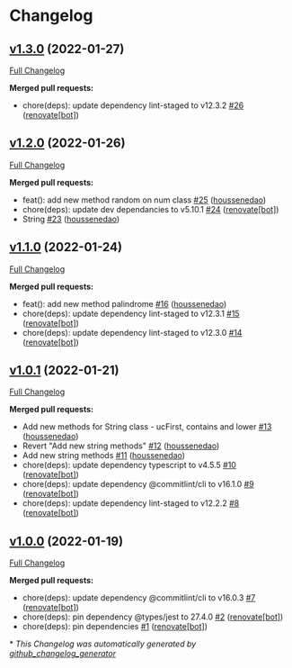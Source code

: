 # Changelog

## [v1.3.0](https://github.com/sinuoslabs/support/tree/v1.3.0) (2022-01-27)

[Full Changelog](https://github.com/sinuoslabs/support/compare/v1.2.0...v1.3.0)

**Merged pull requests:**

- chore\(deps\): update dependency lint-staged to v12.3.2 [\#26](https://github.com/sinuoslabs/support/pull/26) ([renovate[bot]](https://github.com/apps/renovate))

## [v1.2.0](https://github.com/sinuoslabs/support/tree/v1.2.0) (2022-01-26)

[Full Changelog](https://github.com/sinuoslabs/support/compare/v1.1.0...v1.2.0)

**Merged pull requests:**

- feat\(\): add new method random on num class [\#25](https://github.com/sinuoslabs/support/pull/25) ([houssenedao](https://github.com/houssenedao))
- chore\(deps\): update dev dependancies to v5.10.1 [\#24](https://github.com/sinuoslabs/support/pull/24) ([renovate[bot]](https://github.com/apps/renovate))
- String [\#23](https://github.com/sinuoslabs/support/pull/23) ([houssenedao](https://github.com/houssenedao))

## [v1.1.0](https://github.com/sinuoslabs/support/tree/v1.1.0) (2022-01-24)

[Full Changelog](https://github.com/sinuoslabs/support/compare/v1.0.1...v1.1.0)

**Merged pull requests:**

- feat\(\): add new method palindrome [\#16](https://github.com/sinuoslabs/support/pull/16) ([houssenedao](https://github.com/houssenedao))
- chore\(deps\): update dependency lint-staged to v12.3.1 [\#15](https://github.com/sinuoslabs/support/pull/15) ([renovate[bot]](https://github.com/apps/renovate))
- chore\(deps\): update dependency lint-staged to v12.3.0 [\#14](https://github.com/sinuoslabs/support/pull/14) ([renovate[bot]](https://github.com/apps/renovate))

## [v1.0.1](https://github.com/sinuoslabs/support/tree/v1.0.1) (2022-01-21)

[Full Changelog](https://github.com/sinuoslabs/support/compare/v1.0.0...v1.0.1)

**Merged pull requests:**

- Add new methods for String class - ucFirst, contains and lower [\#13](https://github.com/sinuoslabs/support/pull/13) ([houssenedao](https://github.com/houssenedao))
- Revert "Add new string methods" [\#12](https://github.com/sinuoslabs/support/pull/12) ([houssenedao](https://github.com/houssenedao))
- Add new string methods [\#11](https://github.com/sinuoslabs/support/pull/11) ([houssenedao](https://github.com/houssenedao))
- chore\(deps\): update dependency typescript to v4.5.5 [\#10](https://github.com/sinuoslabs/support/pull/10) ([renovate[bot]](https://github.com/apps/renovate))
- chore\(deps\): update dependency @commitlint/cli to v16.1.0 [\#9](https://github.com/sinuoslabs/support/pull/9) ([renovate[bot]](https://github.com/apps/renovate))
- chore\(deps\): update dependency lint-staged to v12.2.2 [\#8](https://github.com/sinuoslabs/support/pull/8) ([renovate[bot]](https://github.com/apps/renovate))

## [v1.0.0](https://github.com/sinuoslabs/support/tree/v1.0.0) (2022-01-19)

[Full Changelog](https://github.com/sinuoslabs/support/compare/176104fa5d114a6443fbeb9a7879ac61adf54e23...v1.0.0)

**Merged pull requests:**

- chore\(deps\): update dependency @commitlint/cli to v16.0.3 [\#7](https://github.com/sinuoslabs/support/pull/7) ([renovate[bot]](https://github.com/apps/renovate))
- chore\(deps\): pin dependency @types/jest to 27.4.0 [\#2](https://github.com/sinuoslabs/support/pull/2) ([renovate[bot]](https://github.com/apps/renovate))
- chore\(deps\): pin dependencies [\#1](https://github.com/sinuoslabs/support/pull/1) ([renovate[bot]](https://github.com/apps/renovate))



\* *This Changelog was automatically generated by [github_changelog_generator](https://github.com/github-changelog-generator/github-changelog-generator)*
